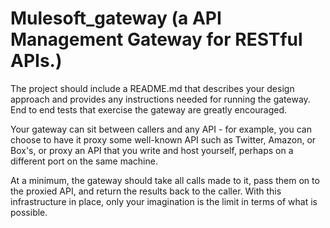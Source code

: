 Mulesoft_gateway (a API Management Gateway for RESTful APIs.)
================
The project should include a README.md that describes your design approach and provides any instructions needed for running the gateway. End to end tests that exercise the gateway are greatly encouraged.

Your gateway can sit between callers and any API - for example, you can choose to have it proxy some well-known API such as Twitter, Amazon, or Box's, or proxy an API that you write and host yourself, perhaps on a different port on the same machine.

At a minimum, the gateway should take all calls made to it, pass them on to the proxied API, and return the results back to the caller. With this infrastructure in place, only your imagination is the limit in terms of what is possible. 
